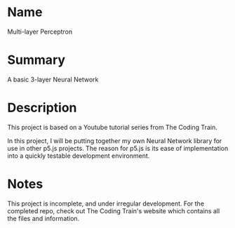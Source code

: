 # Name
Multi-layer Perceptron

# Summary
A basic 3-layer Neural Network

# Description
This project is based on a Youtube tutorial series from The Coding Train.

In this project, I will be putting together my own Neural Network library for use in other p5.js projects. The reason for p5.js is its ease of implementation into a quickly testable development environment.

# Notes
This project is incomplete, and under irregular development. For the completed repo, check out The Coding Train's website which contains all the files and information.
